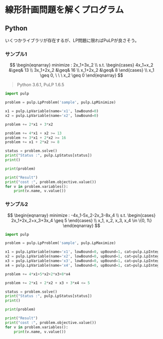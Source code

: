 # 線形計画問題を解くプログラム

## Python

いくつかライブラリが存在するが、LP問題に限ればPuLPが良さそう。

### サンプル1

$$
\begin{eqnarray}
minimize : 2x_1+3x_2 \\
s.t. \begin{cases}
4x_1+x_2 &\geq& 13 \\
3x_1+2x_2 &\geq& 16 \\
x_1+2x_2 &\geq& 8
\end{cases} \\
x_1 \geq 0, \ \ \ x_2 \geq 0
\end{eqnarray}
$$

>Python 3.6.1, PuLP 1.6.5

```py
import pulp

problem = pulp.LpProblem('sample', pulp.LpMinimize)

x1 = pulp.LpVariable(name='x1', lowBound=0)
x2 = pulp.LpVariable(name='x2', lowBound=0)

problem += 2*x1 + 3*x2

problem += 4*x1 + x2 >= 13
problem += 3*x1 + 2*x2 >= 16
problem += x1 + 2*x2 >= 8

status = problem.solve()
print("Status :", pulp.LpStatus[status])
print()

print(problem)

print("Result")
print("cost :", problem.objective.value())
for v in problem.variables():
    print(v.name, v.value())

```

### サンプル2

$$
\begin{eqnarray}
minimize : -4x_1-5x_2-2x_3-8x_4 \\
s.t. \begin{cases}
2x_1+2x_2+x_3+3x_4 \geq 5
\end{cases} \\
x_1, x_2, x_3, x_4 \in \{0, 1\}
\end{eqnarray}
$$

```py
import pulp

problem = pulp.LpProblem('sample', pulp.LpMaximize)

x1 = pulp.LpVariable(name='x1', lowBound=0, upBound=1, cat=pulp.LpInteger)
x2 = pulp.LpVariable(name='x2', lowBound=0, upBound=1, cat=pulp.LpInteger)
x3 = pulp.LpVariable(name='x3', lowBound=0, upBound=1, cat=pulp.LpInteger)
x4 = pulp.LpVariable(name='x4', lowBound=0, upBound=1, cat=pulp.LpInteger)

problem += 4*x1+5*x2+2*x3+8*x4

problem += 2*x1 + 2*x2 + x3 + 3*x4 <= 5

status = problem.solve()
print("Status :", pulp.LpStatus[status])
print()

print(problem)

print("Result")
print("cost :", problem.objective.value())
for v in problem.variables():
    print(v.name, v.value())

```
